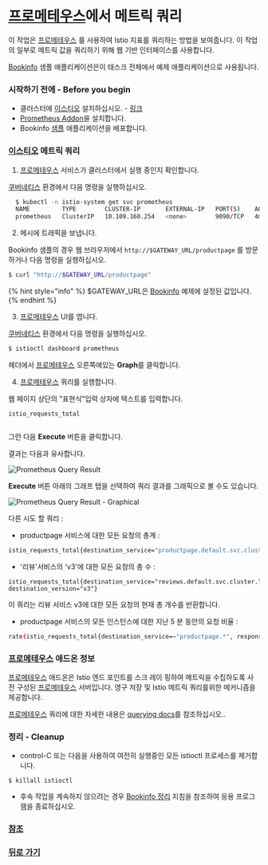 # [프로메테우스](Prometheus)에서 메트릭 쿼리



이 작업은 [프로메테우스](Prometheus) 를 사용하여 Istio 지표를 쿼리하는 방법을 보여줍니다. 이 작업의 일부로 메트릭 값을 쿼리하기 위해 웹 기반 인터페이스를 사용합니다.

[Bookinfo](https://istio.io/v1.7/docs/examples/bookinfo/) 샘플 애플리케이션은이 태스크 전체에서 예제 애플리케이션으로 사용됩니다.


### 시작하기 전에 - Before you begin

* 클러스터에 [이스티오](Istio) 설치하십시오. - [링크](https://istio.io/v1.7/docs/setup/)
* [Prometheus Addon](https://istio.io/v1.7/docs/ops/integrations/prometheus/#option-1-quick-start)을 설치합니다.
* Bookinfo [샘플](https://istio.io/v1.7/docs/examples/bookinfo/) 애플리케이션을 배포합니다.



### [이스티오](Istio) 메트릭 쿼리

  1. [프로메테우스](prometheus) 서비스가 클러스터에서 실행 중인지 확인합니다.

  [쿠버네티스](Kubernetes) 환경에서 다음 명령을 실행하십시오.

```bash
  $ kubectl -n istio-system get svc prometheus
  NAME         TYPE        CLUSTER-IP       EXTERNAL-IP   PORT(S)    AGE
  prometheus   ClusterIP   10.109.160.254   <none>        9090/TCP   4m
```

  2. 메시에 트래픽을 보냅니다.

Bookinfo 샘플의 경우 웹 브라우저에서 `http://$GATEWAY_URL/productpage` 를 방문하거나 다음 명령을 실행하십시오.

```bash
$ curl "http://$GATEWAY_URL/productpage"

```

{% hint style="info" %}
$GATEWAY_URL은 [Bookinfo](https://istio.io/v1.7/docs/examples/bookinfo/) 예제에 설정된 값입니다.
{% endhint %}



  3. [프로메테우스](Prometheus) UI를 엽니다.

  [쿠버네티스](Kubernetes) 환경에서 다음 명령을 실행하십시오.

```bash
$ istioctl dashboard prometheus


```

  헤더에서 [프로메테우스](Prometheus) 오른쪽에있는 **Graph**를 클릭합니다.
    

  4. [프로메테우스](Prometheus) 쿼리를 실행합니다.

  웹 페이지 상단의 "표현식"입력 상자에 텍스트를 입력합니다.

```text
istio_requests_total


```

  그런 다음 **Execute** 버튼을 클릭합니다.

결과는 다음과 유사합니다.

![Prometheus Query Result](https://istio.io/v1.7/docs/tasks/observability/metrics/querying-metrics/prometheus_query_result.png)


**Execute** 버튼 아래의 그래프 탭을 선택하여 쿼리 결과를 그래픽으로 볼 수도 있습니다.


![Prometheus Query Result - Graphical](https://istio.io/v1.7/docs/tasks/observability/metrics/querying-metrics/prometheus_query_result_graphical.png)

다른 시도 할 쿼리 :

* productpage 서비스에 대한 모든 요청의 총계 :

```bash
istio_requests_total{destination_service="productpage.default.svc.cluster.local"}
```

* '리뷰'서비스의 'v3'에 대한 모든 요청의 총 수 :

```text
istio_requests_total{destination_service="reviews.default.svc.cluster.local", destination_version="v3"}
```

  이 쿼리는 리뷰 서비스 v3에 대한 모든 요청의 현재 총 개수를 반환합니다.

* productpage 서비스의 모든 인스턴스에 대한 지난 5 분 동안의 요청 비율 :

```bash
rate(istio_requests_total{destination_service=~"productpage.*", response_code="200"}[5m])

```



### [프로메테우스](Prometheus) 애드온 정보

[프로메테우스](Prometheus) 애드온은 Istio 엔드 포인트를 스크 레이 핑하여 메트릭을 수집하도록 사전 구성된 [프로메테우스](Prometheus) 서버입니다. 영구 저장 및 Istio 메트릭 쿼리를위한 메커니즘을 제공합니다.



[프로메테우스](Prometheus) 쿼리에 대한 자세한 내용은 [querying docs](https://prometheus.io/docs/querying/basics/)를 참조하십시오..  


### 정리 - Cleanup


* control-C 또는 다음을 사용하여 여전히 실행중인 모든 istioctl 프로세스를 제거합니다.

```text
$ killall istioctl
```

* 후속 작업을 계속하지 않으려는 경우 [Bookinfo 정리](https://istio.io/v1.7/docs/examples/bookinfo/#cleanup) 지침을 참조하여 응용 프로그램을 종료하십시오.

### [참조](https://istio.io/v1.7/docs/tasks/observability/metrics/querying-metrics/)

### [뒤로 가기](./README.md)